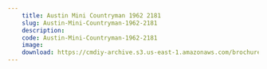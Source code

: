 ```yaml
---
    title: Austin Mini Countryman 1962 2181
    slug: Austin-Mini-Countryman-1962-2181
    description:
    code: Austin-Mini-Countryman-1962-2181
    image:
    download: https://cmdiy-archive.s3.us-east-1.amazonaws.com/brochures/documents/Austin+Mini+Countryman+1962+2181.pdf
---
```

<!-- Content of the page -->

##
        